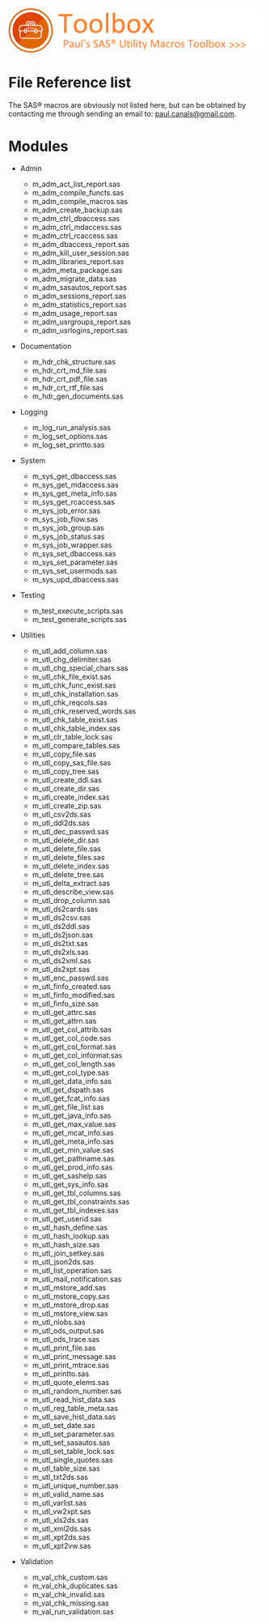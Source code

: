 ![../misc/images/doc_banner.png](../misc/images/doc_banner.png)
# 
# File Reference list
The SAS&reg; macros are obviously not listed here, but can be obtained by contacting me through sending an email to: [paul.canals@gmail.com](mailto:paul.canals@gmail.com). 

# Modules

* Admin
   * m_adm_act_list_report.sas
   * m_adm_compile_functs.sas
   * m_adm_compile_macros.sas
   * m_adm_create_backup.sas
   * m_adm_ctrl_dbaccess.sas
   * m_adm_ctrl_mdaccess.sas
   * m_adm_ctrl_rcaccess.sas
   * m_adm_dbaccess_report.sas
   * m_adm_kill_user_session.sas
   * m_adm_libraries_report.sas
   * m_adm_meta_package.sas
   * m_adm_migrate_data.sas
   * m_adm_sasautos_report.sas
   * m_adm_sessions_report.sas
   * m_adm_statistics_report.sas
   * m_adm_usage_report.sas
   * m_adm_usrgroups_report.sas
   * m_adm_usrlogins_report.sas

* Documentation
   * m_hdr_chk_structure.sas
   * m_hdr_crt_md_file.sas
   * m_hdr_crt_pdf_file.sas
   * m_hdr_crt_rtf_file.sas
   * m_hdr_gen_documents.sas

* Logging
   * m_log_run_analysis.sas
   * m_log_set_options.sas
   * m_log_set_printto.sas

* System
   * m_sys_get_dbaccess.sas
   * m_sys_get_mdaccess.sas
   * m_sys_get_meta_info.sas
   * m_sys_get_rcaccess.sas
   * m_sys_job_error.sas
   * m_sys_job_flow.sas
   * m_sys_job_group.sas
   * m_sys_job_status.sas
   * m_sys_job_wrapper.sas
   * m_sys_set_dbaccess.sas
   * m_sys_set_parameter.sas
   * m_sys_set_usermods.sas
   * m_sys_upd_dbaccess.sas

* Testing
   * m_test_execute_scripts.sas
   * m_test_generate_scripts.sas

* Utilities
   * m_utl_add_column.sas
   * m_utl_chg_delimiter.sas
   * m_utl_chg_special_chars.sas
   * m_utl_chk_file_exist.sas
   * m_utl_chk_func_exist.sas
   * m_utl_chk_installation.sas
   * m_utl_chk_reqcols.sas
   * m_utl_chk_reserved_words.sas
   * m_utl_chk_table_exist.sas
   * m_utl_chk_table_index.sas
   * m_utl_clr_table_lock.sas
   * m_utl_compare_tables.sas
   * m_utl_copy_file.sas
   * m_utl_copy_sas_file.sas
   * m_utl_copy_tree.sas
   * m_utl_create_ddl.sas
   * m_utl_create_dir.sas
   * m_utl_create_index.sas
   * m_utl_create_zip.sas
   * m_utl_csv2ds.sas
   * m_utl_ddl2ds.sas
   * m_utl_dec_passwd.sas
   * m_utl_delete_dir.sas
   * m_utl_delete_file.sas
   * m_utl_delete_files.sas
   * m_utl_delete_index.sas
   * m_utl_delete_tree.sas
   * m_utl_delta_extract.sas
   * m_utl_describe_view.sas
   * m_utl_drop_column.sas
   * m_utl_ds2cards.sas
   * m_utl_ds2csv.sas
   * m_utl_ds2ddl.sas
   * m_utl_ds2json.sas
   * m_utl_ds2txt.sas
   * m_utl_ds2xls.sas
   * m_utl_ds2xml.sas
   * m_utl_ds2xpt.sas
   * m_utl_enc_passwd.sas
   * m_utl_finfo_created.sas
   * m_utl_finfo_modified.sas
   * m_utl_finfo_size.sas
   * m_utl_get_attrc.sas
   * m_utl_get_attrn.sas
   * m_utl_get_col_attrib.sas
   * m_utl_get_col_code.sas
   * m_utl_get_col_format.sas
   * m_utl_get_col_informat.sas
   * m_utl_get_col_length.sas
   * m_utl_get_col_type.sas
   * m_utl_get_data_info.sas
   * m_utl_get_dspath.sas
   * m_utl_get_fcat_info.sas
   * m_utl_get_file_list.sas
   * m_utl_get_java_info.sas
   * m_utl_get_max_value.sas
   * m_utl_get_mcat_info.sas
   * m_utl_get_meta_info.sas
   * m_utl_get_min_value.sas
   * m_utl_get_pathname.sas
   * m_utl_get_prod_info.sas
   * m_utl_get_sashelp.sas
   * m_utl_get_sys_info.sas
   * m_utl_get_tbl_columns.sas
   * m_utl_get_tbl_constraints.sas
   * m_utl_get_tbl_indexes.sas
   * m_utl_get_userid.sas
   * m_utl_hash_define.sas
   * m_utl_hash_lookup.sas
   * m_utl_hash_size.sas
   * m_utl_join_setkey.sas
   * m_utl_json2ds.sas
   * m_utl_list_operation.sas
   * m_utl_mail_notification.sas
   * m_utl_mstore_add.sas
   * m_utl_mstore_copy.sas
   * m_utl_mstore_drop.sas
   * m_utl_mstore_view.sas
   * m_utl_nlobs.sas
   * m_utl_ods_output.sas
   * m_utl_ods_trace.sas
   * m_utl_print_file.sas
   * m_utl_print_message.sas
   * m_utl_print_mtrace.sas
   * m_utl_printto.sas
   * m_utl_quote_elems.sas
   * m_utl_random_number.sas
   * m_utl_read_hist_data.sas
   * m_utl_reg_table_meta.sas
   * m_utl_save_hist_data.sas
   * m_utl_set_date.sas
   * m_utl_set_parameter.sas
   * m_utl_set_sasautos.sas
   * m_utl_set_table_lock.sas
   * m_utl_single_quotes.sas
   * m_utl_table_size.sas
   * m_utl_txt2ds.sas
   * m_utl_unique_number.sas
   * m_utl_valid_name.sas
   * m_utl_varlist.sas
   * m_utl_vw2xpt.sas
   * m_utl_xls2ds.sas
   * m_utl_xml2ds.sas
   * m_utl_xpt2ds.sas
   * m_utl_xpt2vw.sas
 
 * Validation
    * m_val_chk_custom.sas
   * m_val_chk_duplicates.sas
   * m_val_chk_invalid.sas
   * m_val_chk_missing.sas
   * m_val_run_validation.sas
  

